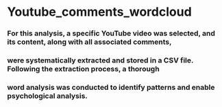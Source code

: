 # Youtube_comments_wordcloud
###  For this analysis, a specific YouTube video was selected, and its content, along with all associated comments,
###  were systematically extracted and stored in a CSV file. Following the extraction process, a thorough
###  word analysis was conducted to identify patterns and enable psychological analysis.
